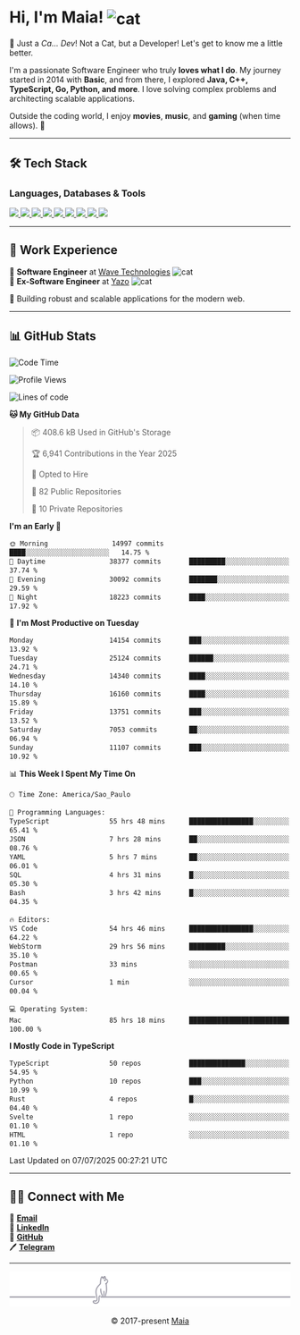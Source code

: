 <h1 align="left">Hi, I'm Maia! 
<img src="https://emojis.slackmojis.com/emojis/images/1643509834/36299/black-cat.gif?1643509834" width="50" height="60" align="center" alt="cat"/>
</h1>

🎩 Just a *Ca... Dev*! Not a Cat, but a Developer! Let's get to know me a little better.

I'm a passionate Software Engineer who truly **loves what I do**. My journey started in 2014 with **Basic**, and from there, I explored **Java, C++, TypeScript, Go, Python, and more**. I love solving complex problems and architecting scalable applications.

Outside the coding world, I enjoy **movies**, **music**, and **gaming** (when time allows). 🚀

---

## 🛠️ Tech Stack

### Languages, Databases & Tools
<p>
  <a href="https://www.typescriptlang.org">
    <img src="https://skillicons.dev/icons?i=ts" />
  </a>
  <a href="https://go.dev">
    <img src="https://skillicons.dev/icons?i=go" />
  </a>
  <a href="https://www.python.org">
    <img src="https://skillicons.dev/icons?i=python" />
  </a>
  <a href="https://gradle.org">
    <img src="https://skillicons.dev/icons?i=gradle" />
  </a>
  <a href="https://redis.io">
    <img src="https://skillicons.dev/icons?i=redis" />
  </a>
  <a href="https://www.mongodb.com">
    <img src="https://skillicons.dev/icons?i=mongodb" />
  </a>
  <a href="https://nodejs.org">
    <img src="https://skillicons.dev/icons?i=nodejs" />
  </a>
  <a href="https://www.javascript.com">
    <img src="https://skillicons.dev/icons?i=js" />
  </a>
  <a href="https://www.docker.com">
    <img src="https://skillicons.dev/icons?i=docker" />
  </a>
</p>

---

## 💼 Work Experience

🔹 **Software Engineer** at [Wave Technologies](https://www.linkedin.com/company/wave-technologies-oficial/)   <img src="https://media.giphy.com/media/WUlplcMpOCEmTGBtBW/giphy.gif" width="30" alt="cat"> <br>
🔹 **Ex-Software Engineer** at [Yazo](https://yazo.com.br/) <img src="https://media.giphy.com/media/WUlplcMpOCEmTGBtBW/giphy.gif" width="30" alt="cat"> <br>

🚀 Building robust and scalable applications for the modern web.

---

## 📊 GitHub Stats

<!--START_SECTION:waka-->
![Code Time](http://img.shields.io/badge/Code%20Time-6%2C343%20hrs%2013%20mins-blue)

![Profile Views](http://img.shields.io/badge/Profile%20Views-0-blue)

![Lines of code](https://img.shields.io/badge/From%20Hello%20World%20I%27ve%20Written-25.1%20million%20lines%20of%20code-blue)

**🐱 My GitHub Data** 

> 📦 408.6 kB Used in GitHub's Storage 
 > 
> 🏆 6,941 Contributions in the Year 2025
 > 
> 💼 Opted to Hire
 > 
> 📜 82 Public Repositories 
 > 
> 🔑 10 Private Repositories 
 > 
**I'm an Early 🐤** 

```text
🌞 Morning                14997 commits       ████░░░░░░░░░░░░░░░░░░░░░   14.75 % 
🌆 Daytime                38377 commits       █████████░░░░░░░░░░░░░░░░   37.74 % 
🌃 Evening                30092 commits       ███████░░░░░░░░░░░░░░░░░░   29.59 % 
🌙 Night                  18223 commits       ████░░░░░░░░░░░░░░░░░░░░░   17.92 % 
```
📅 **I'm Most Productive on Tuesday** 

```text
Monday                   14154 commits       ███░░░░░░░░░░░░░░░░░░░░░░   13.92 % 
Tuesday                  25124 commits       ██████░░░░░░░░░░░░░░░░░░░   24.71 % 
Wednesday                14340 commits       ████░░░░░░░░░░░░░░░░░░░░░   14.10 % 
Thursday                 16160 commits       ████░░░░░░░░░░░░░░░░░░░░░   15.89 % 
Friday                   13751 commits       ███░░░░░░░░░░░░░░░░░░░░░░   13.52 % 
Saturday                 7053 commits        ██░░░░░░░░░░░░░░░░░░░░░░░   06.94 % 
Sunday                   11107 commits       ███░░░░░░░░░░░░░░░░░░░░░░   10.92 % 
```


📊 **This Week I Spent My Time On** 

```text
🕑︎ Time Zone: America/Sao_Paulo

💬 Programming Languages: 
TypeScript               55 hrs 48 mins      ████████████████░░░░░░░░░   65.41 % 
JSON                     7 hrs 28 mins       ██░░░░░░░░░░░░░░░░░░░░░░░   08.76 % 
YAML                     5 hrs 7 mins        ██░░░░░░░░░░░░░░░░░░░░░░░   06.01 % 
SQL                      4 hrs 31 mins       █░░░░░░░░░░░░░░░░░░░░░░░░   05.30 % 
Bash                     3 hrs 42 mins       █░░░░░░░░░░░░░░░░░░░░░░░░   04.35 % 

🔥 Editors: 
VS Code                  54 hrs 46 mins      ████████████████░░░░░░░░░   64.22 % 
WebStorm                 29 hrs 56 mins      █████████░░░░░░░░░░░░░░░░   35.10 % 
Postman                  33 mins             ░░░░░░░░░░░░░░░░░░░░░░░░░   00.65 % 
Cursor                   1 min               ░░░░░░░░░░░░░░░░░░░░░░░░░   00.04 % 

💻 Operating System: 
Mac                      85 hrs 18 mins      █████████████████████████   100.00 % 
```

**I Mostly Code in TypeScript** 

```text
TypeScript               50 repos            ██████████████░░░░░░░░░░░   54.95 % 
Python                   10 repos            ███░░░░░░░░░░░░░░░░░░░░░░   10.99 % 
Rust                     4 repos             █░░░░░░░░░░░░░░░░░░░░░░░░   04.40 % 
Svelte                   1 repo              ░░░░░░░░░░░░░░░░░░░░░░░░░   01.10 % 
HTML                     1 repo              ░░░░░░░░░░░░░░░░░░░░░░░░░   01.10 % 
```




 Last Updated on 07/07/2025 00:27:21 UTC
<!--END_SECTION:waka-->

---

## 👯‍👨 Connect with Me
📧 **[Email](mailto:gabrielmaialva33@gmail.com)**  
🔗 **[LinkedIn](https://www.linkedin.com/in/gabriel-maia-183984239)**  
🐙 **[GitHub](https://github.com/gabrielmaialva33)**  
🖊 **[Telegram](https://t.me/sr_mrootx)**

---

<p align="center"><img src="https://raw.githubusercontent.com/gabrielmaialva33/gabrielmaialva33/master/assets/gray0_ctp_on_line.svg?sanitize=true" /></p>
<p align="center">&copy; 2017-present <a href="https://github.com/gabrielmaialva33/" target="_blank">Maia</a></p>
